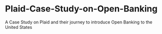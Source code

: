 # Plaid-Case-Study-on-Open-Banking
A Case Study on Plaid and their journey to introduce Open Banking to the United States
